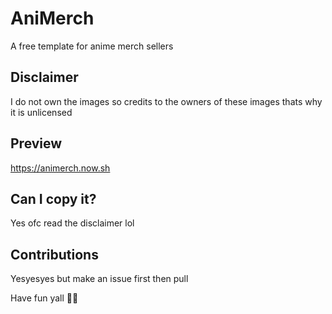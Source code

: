 # AniMerch
A free template for anime merch sellers

## Disclaimer
I do not own the images so credits to the owners of these images thats why it is unlicensed 

## Preview
https://animerch.now.sh

## Can I copy it?
Yes ofc read the disclaimer lol

## Contributions
Yesyesyes but make an issue first then pull

Have fun yall 💙💙